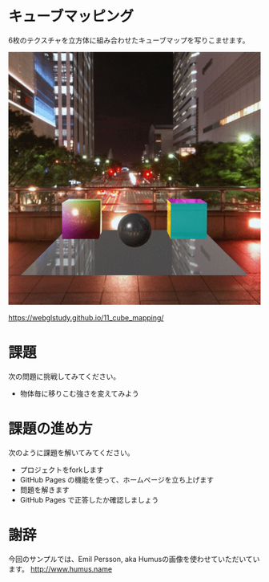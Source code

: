 # キューブマッピング
6枚のテクスチャを立方体に組み合わせたキューブマップを写りこませます。

![結果画像](result.gif)

https://webglstudy.github.io/11_cube_mapping/

# 課題
次の問題に挑戦してみてください。

- 物体毎に移りこむ強さを変えてみよう

# 課題の進め方
次のように課題を解いてみてください。

- プロジェクトをforkします
- GitHub Pages の機能を使って、ホームページを立ち上げます
- 問題を解きます
- GitHub Pages で正答したか確認しましょう

# 謝辞
今回のサンプルでは、Emil Persson, aka Humusの画像を使わせていただいています。
http://www.humus.name
